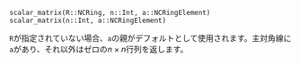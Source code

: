```
scalar_matrix(R::NCRing, n::Int, a::NCRingElement)
scalar_matrix(n::Int, a::NCRingElement)
```

`R`が指定されていない場合、`a`の親がデフォルトとして使用されます。主対角線に`a`があり、それ以外はゼロの$n \times n$行列を返します。
